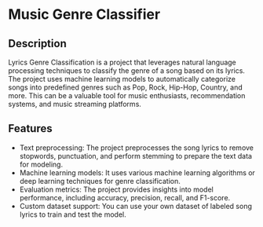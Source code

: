 # Music Genre Classifier

## Description

Lyrics Genre Classification is a project that leverages natural language processing techniques to classify the genre of a song based on its lyrics. The project uses machine learning models to automatically categorize songs into predefined genres such as Pop, Rock, Hip-Hop, Country, and more. This can be a valuable tool for music enthusiasts, recommendation systems, and music streaming platforms.

## Features

- Text preprocessing: The project preprocesses the song lyrics to remove stopwords, punctuation, and perform stemming to prepare the text data for modeling.
- Machine learning models: It uses various machine learning algorithms or deep learning techniques for genre classification.
- Evaluation metrics: The project provides insights into model performance, including accuracy, precision, recall, and F1-score.
- Custom dataset support: You can use your own dataset of labeled song lyrics to train and test the model.
